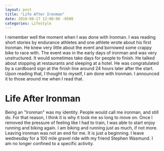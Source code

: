 ```yaml
---
layout: post
title: "Life After Ironman"
date: 2018-08-17 12:00:00 -0500
categories: Lifestyle
---
```

    
I remember well the moment when I was done with Ironman.
I was reading short stories by endurance athletes and one athlete wrote about his first Ironman.
He knew very little about the event and borrowed some crappy bike to race with.
The event was in the early days of ironman and was very unstructured. 
It would sometimes take days for people to finish.
He talked about stopping at restaurants and sleeping at a hotel.
He was congratulated by a cardboard sign at the finish line around 24 hours later after the start.
Upon reading that, I thought to myself, I am done with Ironman.
I announced it to those around me when I read that.


# Life After Ironman
Being an "Ironman" was my identity.
People would call me ironman, and still do.
For that reason, I think it is why it took me so long to move on.
Once I removed the pressure of feeling like I had to train, I was able to start enjoy running and biking again.
I am biking and running just as much, if not more.
Leaving ironman was not an end for me. 
It is just a beginning.
I leave wednesday for a 100 mile gravel ride with my friend Stephen Wasmund.
I am no longer confined to a specific activity.
